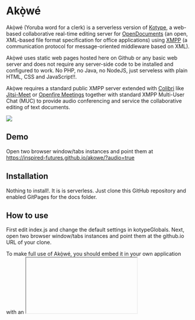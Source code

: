 # Akọ̀wé

Akọ̀wé (Yoruba word for a clerk) is a serverless version of [Kotype](https://github.com/webodf/Kotype), a web-based collaborative real-time editing server for [OpenDocuments](https://en.wikipedia.org/wiki/OpenDocument) (an open, XML-based file format specification for office applications) using [XMPP](https://en.wikipedia.org/wiki/XMPP) (a communication protocol for message-oriented middleware based on XML).

Akọ̀wé uses static web pages hosted here on Github or any basic web server and does not require any server-side code to be installed and configured to work. No PHP, no Java, no NodeJS, just serveless with plain HTML, CSS and JavaScript!!.

Akọ̀we requires a standard public XMPP server extended with [Colibri](https://xmpp.org/extensions/xep-0340.html) like [Jitsi-Meet](https://meet.jit.si) or [Openfire Meetings](https://github.com/igniterealtime/openfire-ofmeet-plugin) together with standard XMPP Multi-User Chat (MUC) to provide audio conferencing and service the collaborative editing of text documents.

<img src="https://inspired-futures.github.io/akowe/screenshot.png" />

## Demo
Open two browser window/tabs instances and point them at https://inspired-futures.github.io/akowe/?audio=true

## Installation
Nothing to install!. It is is serverless. Just clone this GitHub repository and enabled GitPages for the docs folder. 

## How to use
First edit index.js and change the default settings in kotypeGlobals. Next, open two browser window/tabs instances and point them at the github.io URL of your clone.

To make full use of Akọ̀wé, you should embed it in your own application with an <iframe> and provide the required settings with parameters in the URL. 
  
For example, this is an example URL that uses my gravatar public profile as shown above

https://inspired-futures.github.io/akowe/?audio=true&username=dele&name=Dele%20Olajide&avatar=https://secure.gravatar.com/avatar/3f633b302d459da237f35b47fd89a7eb

The full list of parameters that can be used is shown below:

| Parameter     | Default                          | Description                                                                |
|---------------|----------------------------------|----------------------------------------------------------------------------|
| audio         | false                            | Audio Conferencing enabled                                                 |
| avatar        | unknown                          | image uri for user avatar (data:xxx)                                       |
| username      | unknown                          | An identifier for the user                                                 |
| name          | Unknown                          | The fullname or nickname of user                                           |
| docname       | welcome.odt                      | The genesis document for the collaboration                                 |
| docurl        | ./welcome.odt                    | The url of the document to be edited                                       |
| domain        | meet.jit.si                      | XMPP domain                                                                |
| bosh          | wss://meet.jit.si/xmpp-websocket | XMPP server connection url                                                 |
| pwd           | undefined                        | XMPP user password for authentication                                      |
| trace         | false                            | Show ops transformation data in msg body. Set true for Openfire Meetings   |
